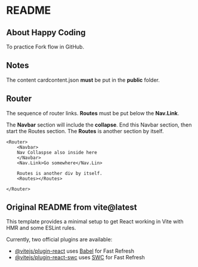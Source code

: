 # README

## About Happy Coding

To practice Fork flow in GitHub.

## Notes

The content cardcontent.json **must** be put in the **public** folder.

## Router

The sequence of router links. **Routes** must be put below the **Nav.Link**.

The **Navbar** section will include the **collapse**. End this Navbar section, then start the Routes section. The **Routes** is another section by itself.

```
<Router>
    <Navbar>
    Nav Collaspse also inside here
    </Navbar>
    <Nav.Link>Go somewhere</Nav.Lin>
    
    Routes is another div by itself.
    <Routes></Routes>
    
</Router>

```


## Original README from vite@latest

This template provides a minimal setup to get React working in Vite with HMR and some ESLint rules.

Currently, two official plugins are available:

- [@vitejs/plugin-react](https://github.com/vitejs/vite-plugin-react/blob/main/packages/plugin-react/README.md) uses [Babel](https://babeljs.io/) for Fast Refresh
- [@vitejs/plugin-react-swc](https://github.com/vitejs/vite-plugin-react-swc) uses [SWC](https://swc.rs/) for Fast Refresh
